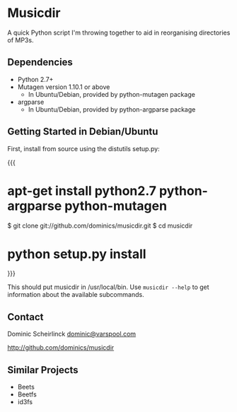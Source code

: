 # Musicdir

A quick Python script I'm throwing together to aid in reorganising directories
of MP3s.

## Dependencies

 - Python 2.7+
 - Mutagen version 1.10.1 or above
     - In Ubuntu/Debian, provided by python-mutagen package
 - argparse
     - In Ubuntu/Debian, provided by python-argparse package

## Getting Started in Debian/Ubuntu

First, install from source using the distutils setup.py:

{{{
# apt-get install python2.7 python-argparse python-mutagen
$ git clone git://github.com/dominics/musicdir.git
$ cd musicdir
# python setup.py install
}}}

This should put musicdir in /usr/local/bin. Use `musicdir --help` to get
information about the available subcommands.

## Contact

Dominic Scheirlinck <dominic@varspool.com>

http://github.com/dominics/musicdir

## Similar Projects

 - Beets
 - Beetfs
 - id3fs
